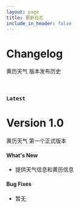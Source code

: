 ```yaml
---
layout: page
title: 更新日志
include_in_header: false
---
```


# Changelog
黄历天气 版本发布历史

<br>

### `Latest`
# **Version 1.0**
黄历天气 第一个正式版本

#### What's New
- 提供天气信息和黄历信息

#### Bug Fixes
- 暂无

<br>
